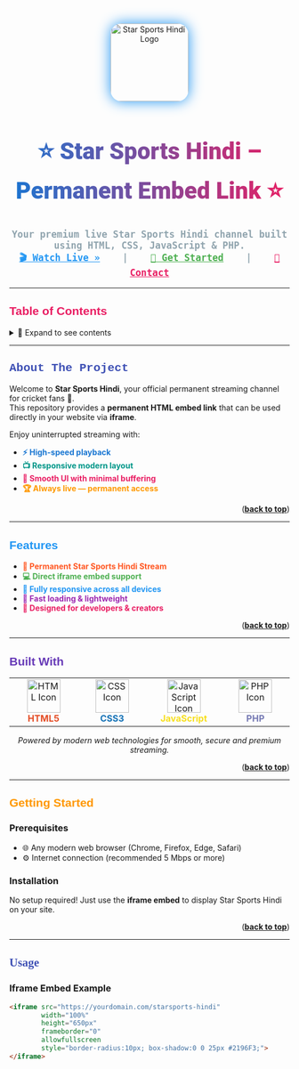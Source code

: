 <a id="readme-top"></a>
<br />
<div align="center">
  <a href="https://github.com/Allrounder745/Star-Sports-Hindi">
    <img src="https://i.ibb.co/q0ZNF5v/starsports-logo.png" alt="Star Sports Hindi Logo" width="140" height="140" style="border-radius:20px; box-shadow:0 0 25px #2196F3;">
  </a>

  <h1 align="center" style="font-family:'Roboto Black',sans-serif;font-weight:900;font-size:3em;background:linear-gradient(90deg,#1976D2,#E91E63);-webkit-background-clip:text;color:transparent;">
    ⭐ Star Sports Hindi – Permanent Embed Link ⭐
  </h1>
  <p align="center" style="font-family:'Roboto Mono',monospace;font-weight:bold;font-size:1.2em;color:#90A4AE;">
    Your <b>premium live Star Sports Hindi channel</b> built using <b>HTML, CSS, JavaScript & PHP</b>.  
    <br />
    <a href="#usage" style="color:#2196F3;font-weight:bold;">🎬 Watch Live »</a>
    &nbsp;&nbsp;&nbsp;|&nbsp;&nbsp;&nbsp;
    <a href="#getting-started" style="color:#4CAF50;font-weight:bold;">🚀 Get Started</a>
    &nbsp;&nbsp;&nbsp;|&nbsp;&nbsp;&nbsp;
    <a href="#contact" style="color:#E91E63;font-weight:bold;">📩 Contact</a>
  </p>
</div>

---

## <span style="font-family:'Arial Black',sans-serif;color:#E91E63;font-weight:bold;">Table of Contents</span>
<details>
<summary>📑 Expand to see contents</summary>
<ol>
  <li><a href="#about-the-project">About The Project</a></li>
  <li><a href="#features">Features</a></li>
  <li><a href="#built-with">Built With</a></li>
  <li><a href="#getting-started">Getting Started</a></li>
  <li><a href="#usage">Usage</a></li>
  <li><a href="#contact">Contact</a></li>
</ol>
</details>

---

## <span style="font-family:'Courier New',monospace;color:#3F51B5;font-weight:bold;">About The Project</span>

Welcome to **Star Sports Hindi**, your official permanent streaming channel for cricket fans 🏏.  
This repository provides a **permanent HTML embed link** that can be used directly in your website via **iframe**.

Enjoy uninterrupted streaming with:
- <span style="color:#1976D2;font-weight:bold;">⚡ High-speed playback</span>  
- <span style="color:#009688;font-weight:bold;">📺 Responsive modern layout</span>  
- <span style="color:#E91E63;font-weight:bold;">🌟 Smooth UI with minimal buffering</span>  
- <span style="color:#FF9800;font-weight:bold;">🏆 Always live — permanent access</span>  

<p align="right">(<a href="#readme-top" style="font-weight:bold;">back to top</a>)</p>

---

## <span style="font-family:'Verdana',sans-serif;color:#2196F3;font-weight:bold;">Features</span>

- <span style="color:#FF5722;font-weight:bold;">📡 Permanent Star Sports Hindi Stream</span>  
- <span style="color:#4CAF50;font-weight:bold;">💻 Direct iframe embed support</span>  
- <span style="color:#2196F3;font-weight:bold;">📱 Fully responsive across all devices</span>  
- <span style="color:#9C27B0;font-weight:bold;">🚀 Fast loading & lightweight</span>  
- <span style="color:#E91E63;font-weight:bold;">💫 Designed for developers & creators</span>  

<p align="right">(<a href="#readme-top" style="font-weight:bold;">back to top</a>)</p>

---

## <span style="font-family:'Tahoma',sans-serif;color:#673AB7;font-weight:bold;">Built With</span>

<div align="center">
  <table>
    <tr>
      <td align="center" width="150">
        <img src="https://cdn.jsdelivr.net/gh/devicons/devicon/icons/html5/html5-plain-wordmark.svg" width="60" height="60" alt="HTML Icon"/><br/>
        <b style="color:#E44D26;">HTML5</b>
      </td>
      <td align="center" width="150">
        <img src="https://cdn.jsdelivr.net/gh/devicons/devicon/icons/css3/css3-plain-wordmark.svg" width="60" height="60" alt="CSS Icon"/><br/>
        <b style="color:#1572B6;">CSS3</b>
      </td>
      <td align="center" width="150">
        <img src="https://cdn.jsdelivr.net/gh/devicons/devicon/icons/javascript/javascript-original.svg" width="60" height="60" alt="JavaScript Icon"/><br/>
        <b style="color:#F7DF1E;">JavaScript</b>
      </td>
      <td align="center" width="150">
        <img src="https://cdn.jsdelivr.net/gh/devicons/devicon/icons/php/php-plain.svg" width="60" height="60" alt="PHP Icon"/><br/>
        <b style="color:#777BB4;">PHP</b>
      </td>
    </tr>
  </table>
</div>

<p align="center">
  <i>Powered by modern web technologies for smooth, secure and premium streaming.</i>
</p>

<p align="right">(<a href="#readme-top" style="font-weight:bold;">back to top</a>)</p>

---

## <span style="font-family:'Impact',sans-serif;color:#FF9800;font-weight:bold;">Getting Started</span>

### Prerequisites
- 🌐 Any modern web browser (Chrome, Firefox, Edge, Safari)
- ⚙️ Internet connection (recommended 5 Mbps or more)

### Installation
No setup required! Just use the **iframe embed** to display Star Sports Hindi on your site.

<p align="right">(<a href="#readme-top" style="font-weight:bold;">back to top</a>)</p>

---

## <span style="font-family:'Georgia',serif;color:#3F51B5;font-weight:bold;">Usage</span>

### Iframe Embed Example
```html
<iframe src="https://yourdomain.com/starsports-hindi" 
        width="100%" 
        height="650px" 
        frameborder="0" 
        allowfullscreen 
        style="border-radius:10px; box-shadow:0 0 25px #2196F3;">
</iframe>
